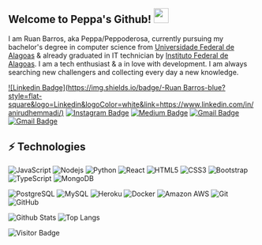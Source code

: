 ## Welcome to Peppa's Github! <img src="https://raw.githubusercontent.com/Peppoderosa/Peppoderosa/master/wave.gif" width="30px">

I am Ruan Barros, aka Peppa/Peppoderosa, currently pursuing my bachelor's degree in computer science from [Universidade Federal de Alagoas](https://ufal.br/) & already graduated in IT technician by [Instituto Federal de Alagoas](https://www2.ifal.edu.br/). I am a tech enthusiast & a in love with development. I am always searching new challengers and collecting every day a new knowledge.

[![Linkedin Badge](https://img.shields.io/badge/-Ruan Barros-blue?style=flat-square&logo=Linkedin&logoColor=white&link=https://www.linkedin.com/in/anirudhemmadi/)](https://www.linkedin.com/in/ruan-barros-9316371b0/)
[![Instagram Badge](https://img.shields.io/badge/-kanna6501-purple?style=flat-square&logo=instagram&logoColor=white&link=https://instagram.com/kanna6501/)](https://www.instagram.com/peppa.dev/)
[![Medium Badge](https://img.shields.io/badge/-@aemmadi-03a57a?style=flat-square&labelColor=000000&logo=Medium&link=https://medium.com/@aemmadi/)](https://medium.com/@ruan.nunes_85137)
[![Gmail Badge](https://img.shields.io/badge/-kanna6501@gmail.com-c14438?style=flat-square&logo=Gmail&logoColor=white&link=mailto:kanna6501@gmail.com)](mailto:ruan.victor21052000@gmail.com)
[![Gmail Badge](https://img.shields.io/badge/-kanna6501@gmail.com-c14438?style=flat-square&logo=Gmail&logoColor=white&link=mailto:kanna6501@gmail.com)](mailto:ruan.nunes@arapiraca.ufal.br)

## ⚡ Technologies

![JavaScript](https://img.shields.io/badge/-JavaScript-black?style=flat-square&logo=javascript)
![Nodejs](https://img.shields.io/badge/-Nodejs-black?style=flat-square&logo=Node.js)
![Python](https://img.shields.io/badge/-Python-black?style=flat-square&logo=Python)
![React](https://img.shields.io/badge/-React-black?style=flat-square&logo=react)
![HTML5](https://img.shields.io/badge/-HTML5-E34F26?style=flat-square&logo=html5&logoColor=white)
![CSS3](https://img.shields.io/badge/-CSS3-1572B6?style=flat-square&logo=css3)
![Bootstrap](https://img.shields.io/badge/-Bootstrap-563D7C?style=flat-square&logo=bootstrap)
![TypeScript](https://img.shields.io/badge/-TypeScript-007ACC?style=flat-square&logo=typescript)
![MongoDB](https://img.shields.io/badge/-MongoDB-black?style=flat-square&logo=mongodb)
<!-- ![Redis](https://img.shields.io/badge/-Redis-black?style=flat-square&logo=Redis) -->
![PostgreSQL](https://img.shields.io/badge/-PostgreSQL-336791?style=flat-square&logo=postgresql)
![MySQL](https://img.shields.io/badge/-MySQL-black?style=flat-square&logo=mysql)
![Heroku](https://img.shields.io/badge/-Heroku-430098?style=flat-square&logo=heroku)
![Docker](https://img.shields.io/badge/-Docker-black?style=flat-square&logo=docker)
![Amazon AWS](https://img.shields.io/badge/Amazon%20AWS-232F3E?style=flat-square&logo=amazon-aws)
![Git](https://img.shields.io/badge/-Git-black?style=flat-square&logo=git)
![GitHub](https://img.shields.io/badge/-GitHub-181717?style=flat-square&logo=github)
<!-- ![Raspberry Pi](https://img.shields.io/badge/-Raspberry%20Pi-C51A4A?style=flat-square&logo=Raspberry-Pi) -->

<!-- github actions -->
![Github Stats](https://github-readme-stats.vercel.app/api?username=Peppoderosa&count_private=true&show_icons=true&include_all_commits=true)
![Top Langs](https://github-readme-stats.vercel.app/api/top-langs/?username=Peppoderosa&hide=TeX&layout=compact)

![Visitor Badge](https://visitor-badge.laobi.icu/badge?page_id=aemmadi.aemmadi)

